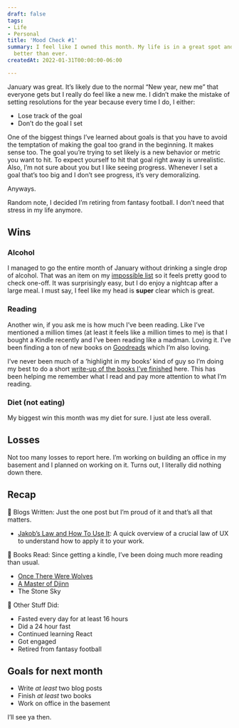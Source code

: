 ```yaml
---
draft: false
tags:
- Life
- Personal
title: 'Mood Check #1'
summary: I feel like I owned this month. My life is in a great spot and I'm feeling
  better than ever.
createdAt: 2022-01-31T00:00:00-06:00

---
```

January was great. It’s likely due to the normal “New year, new me” that everyone gets but I really do feel like a new me. I didn’t make the mistake of setting resolutions for the year because every time I do, I either:

* Lose track of the goal
* Don’t do the goal I set

One of the biggest things I’ve learned about goals is that you have to avoid the temptation of making the goal too grand in the beginning. It makes sense too. The goal you’re trying to set likely is a new behavior or metric you want to hit. To expect yourself to hit that goal right away is unrealistic. Also, I’m not sure about you but I like seeing progress. Whenever I set a goal that’s too big and I don’t see progress, it’s very demoralizing.

Anyways.

Random note, I decided I’m retiring from fantasy football. I don’t need that stress in my life anymore.

## Wins

### Alcohol

I managed to go the entire month of January without drinking a single drop of alcohol. That was an item on my [impossible list](https://traekwells.com/journal/impossible-list) so it feels pretty good to check one-off. It was surprisingly easy, but I do enjoy a nightcap after a large meal. I must say, I feel like my head is **super** clear which is great.

### Reading

Another win, if you ask me is how much I’ve been reading. Like I’ve mentioned a million times (at least it feels like a million times to me) is that I bought a Kindle recently and I’ve been reading like a madman. Loving it. I’ve been finding a ton of new books on [Goodreads](https://www.goodreads.com/user/show/143010468-traek-wells) which I’m also loving.

I’ve never been much of a ‘highlight in my books’ kind of guy so I’m doing my best to do a short [write-up of the books I’ve finished](https://traekwells.com/bookshelf) here. This has been helping me remember what I read and pay more attention to what I’m reading.

### Diet (not eating)

My biggest win this month was my diet for sure. I just ate less overall.

## Losses

Not too many losses to report here. I’m working on building an office in my basement and I planned on working on it. Turns out, I literally did nothing down there.

## Recap

📜 Blogs Written: Just the one post but I’m proud of it and that’s all that matters.

* [Jakob’s Law and How To Use It](https://traekwells.com/blog/jakobs-law-and-how-to-use-it): A quick overview of a crucial law of UX to understand how to apply it to your work.

📖 Books Read: Since getting a kindle, I’ve been doing much more reading than usual.

* [Once There Were Wolves](https://traekwells.com/bookshelf/once-there-were-wolves/)
* [A Master of Djinn](https://traekwells.com/bookshelf/a-master-of-djinn/)
* The Stone Sky

🐜 Other Stuff Did:

* Fasted every day for at least 16 hours
* Did a 24 hour fast
* Continued learning React
* Got engaged
* Retired from fantasy football

## Goals for next month

* Write _at least_ two blog posts
* Finish _at least_ two books
* Work on office in the basement

I’ll see ya then.